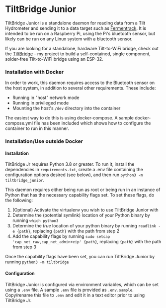 # TiltBridge Junior

TiltBridge Junior is a standalone daemon for reading data from a Tilt Hydrometer and sending it to a data target such
as [Fermentrack](http://www.fermentrack.com/). It is intended to be run on a Raspberry Pi, using the Pi's bluetooth
sensor, but likely can be run on any Linux system with a bluetooth sensor.

If you are looking for a standalone, hardware Tilt-to-WiFi bridge, check out the [TiltBridge](https://www.tiltbridge.com/) - 
my project to build a self-contained, single component, solder-free Tilt-to-WiFi bridge using an ESP-32.


### Installation with Docker







In order to work, this daemon requires access to the Bluetooth sensor on the host system, in addition to several other
requirements. These include:
- Running in "host" network mode
- Running in privileged mode
- Mounting the host's `/dev` directory into the container

The easiest way to do this is using docker-compose. A sample docker-compose.yml file has been included which shows how
to configure the container to run in this manner.


### Installation/Use outside Docker

#### Installation

TiltBridge Jr requires Python 3.8 or greater. To run it, install the dependencies in `requirements.txt`, create a .env
file containing the configuration options desired (see below), and then run `python3 -m tiltbridge_junior`.

This daemon requires either being run as root or being run in an instance of Python that has the necessary capability
flags set. To set these flags, do the following:

1. (Optional) Activate the virtualenv you wish to use TiltBridge Junior with
2. Determine the (potential symlink) location of your Python binary by running `which python3`
3. Determine the _true_ location of your python binary by running `readlink -e {path}`, replacing `{path}` with the
   path from step 2
4. Add the capability flags by running `sudo setcap 'cap_net_raw,cap_net_admin+eip' {path}`, replacing `{path}` with
   the path from step 3

Once the capability flags have been set, you can run TiltBridge Junior by running `python3 -m tiltbridge`


#### Configuration

TiltBridge Junior is configured via environment variables, which can be set using a `.env` file. A sample `.env` file is
provided as `.env.sample`. Copy/rename this file to `.env` and edit it in a text editor prior to using TiltBridge Jr.